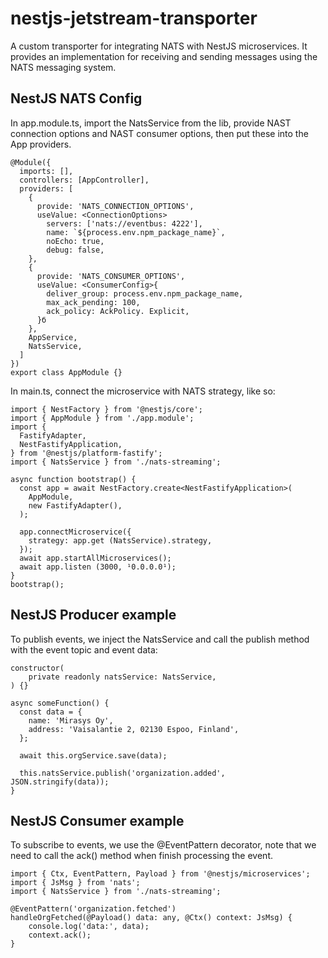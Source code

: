 # nestjs-jetstream-transporter
A custom transporter for integrating NATS with NestJS microservices. It provides an implementation for receiving and sending messages using the NATS messaging system.

## NestJS NATS Config

In app.module.ts, import the NatsService from the lib, provide NAST connection options and NAST consumer options, then put these into the App providers.

```
@Module({
  imports: [],
  controllers: [AppController],
  providers: [
    {
      provide: 'NATS_CONNECTION_OPTIONS',
      useValue: <ConnectionOptions>
        servers: ['nats://eventbus: 4222'],
        name: `${process.env.npm_package_name}`,
        noEcho: true,
        debug: false,
    },
    {
      provide: 'NATS_CONSUMER_OPTIONS',
      useValue: <ConsumerConfig>{
        deliver_group: process.env.npm_package_name,
        max_ack_pending: 100,
        ack_policy: AckPolicy. Explicit,
      }б
    },
    AppService,
    NatsService,
  ]
})
export class AppModule {}
```


In main.ts, connect the microservice with NATS strategy, like so:

```
import { NestFactory } from '@nestjs/core';
import { AppModule } from './app.module';
import {
  FastifyAdapter,
  NestFastifyApplication,
} from '@nestjs/platform-fastify';
import { NatsService } from './nats-streaming';

async function bootstrap() {
  const app = await NestFactory.create<NestFastifyApplication>(
    AppModule,
    new FastifyAdapter(),
  );

  app.connectMicroservice({
    strategy: app.get (NatsService).strategy,
  });
  await app.startAllMicroservices();
  await app.listen (3000, ¹0.0.0.0¹);
} 
bootstrap();

```

## NestJS Producer example

To publish events, we inject the NatsService and call the publish method with the event topic and event data:

```
constructor(
    private readonly natsService: NatsService,
) {}

async someFunction() {
  const data = {
    name: 'Mirasys Oy',
    address: 'Vaisalantie 2, 02130 Espoo, Finland',
  };
  
  await this.orgService.save(data);
  
  this.natsService.publish('organization.added', JSON.stringify(data));
}

```

## NestJS Consumer example

To subscribe to events, we use the @EventPattern decorator, note that we need to call the ack() method when finish processing the event.

```
import { Ctx, EventPattern, Payload } from '@nestjs/microservices';
import { JsMsg } from 'nats';
import { NatsService } from './nats-streaming';

@EventPattern('organization.fetched')
handleOrgFetched(@Payload() data: any, @Ctx() context: JsMsg) {
    console.log('data:', data);
    context.ack();
}

```

